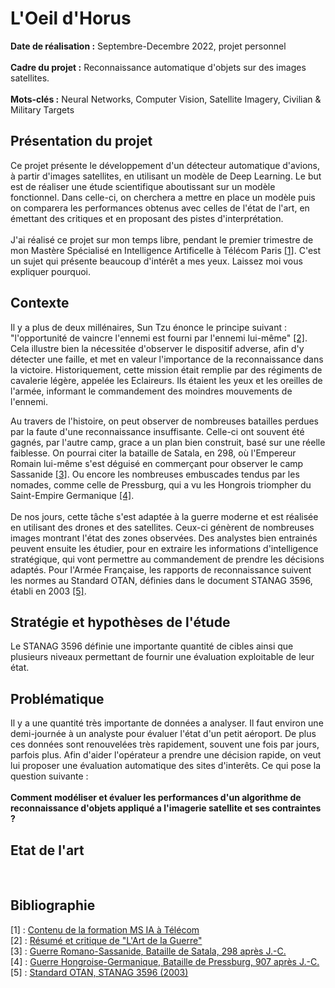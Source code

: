 # L'Oeil d'Horus

**Date de réalisation :** Septembre-Decembre 2022, projet personnel
<br> <br>
**Cadre du projet :** Reconnaissance automatique d'objets sur des images satellites.
<br> <br>
**Mots-clés :** Neural Networks, Computer Vision, Satellite Imagery, Civilian & Military Targets
<br>
## Présentation du projet
Ce projet présente le développement d'un détecteur automatique d'avions, à partir d'images satellites, en utilisant un modèle de Deep Learning.
Le but est de réaliser une étude scientifique aboutissant sur un modèle fonctionnel.
Dans celle-ci, on cherchera a mettre en place un modèle puis on comparera les performances obtenus avec celles de l'état de l'art, en émettant des critiques et en proposant des pistes d'interprétation.
<br><br>
J'ai réalisé ce projet sur mon temps libre, pendant le premier trimestre de mon Mastère Spécialisé en Intelligence Artificelle à Télécom Paris [[1]](#ref1).
C'est un sujet qui présente beaucoup d'intérêt a mes yeux. Laissez moi vous expliquer pourquoi. 
<br>
## Contexte
Il y a plus de deux millénaires, Sun Tzu énonce le principe suivant : "l'opportunité de vaincre l'ennemi est fourni par l'ennemi lui-même" [[2]](#ref2).
Cela illustre bien la nécessitée d'observer le dispositif adverse, afin d'y détecter une faille, et met en valeur l'importance de la reconnaissance dans la victoire.
Historiquement, cette mission était remplie par des régiments de cavalerie légère, appelée les Eclaireurs.
Ils étaient les yeux et les oreilles de l'armée, informant le commandement des moindres mouvements de l'ennemi.  

Au travers de l'histoire, on peut observer de nombreuses batailles perdues par la faute d'une reconnaissance insuffisante. Celle-ci ont souvent été gagnés, par l'autre camp, grace a un plan bien construit, basé sur une réelle faiblesse. On pourrai citer la bataille de Satala, en 298, où l'Empereur Romain lui-même s'est déguisé en commerçant pour observer le camp Sassanide [[3]](#ref3). Ou encore les nombreuses embuscades tendus par les nomades, comme celle de Pressburg, qui a vu les Hongrois triompher du Saint-Empire Germanique [[4]](#ref4).
<br>
<br>
De nos jours, cette tâche s'est adaptée à la guerre moderne et est réalisée en utilisant des drones et des satellites.
Ceux-ci génèrent de nombreuses images montrant l'état des zones observées. Des analystes bien entrainés peuvent ensuite les étudier, pour en extraire les informations d'intelligence stratégique, qui vont permettre au commandement de prendre les décisions adaptés. Pour l'Armée Française, les rapports de reconnaissance suivent les normes au Standard OTAN, définies dans le document STANAG 3596, établi en 2003 [[5]](#ref5).
<br>
## Stratégie et hypothèses de l'étude
Le STANAG 3596 définie une importante quantité de cibles ainsi que plusieurs niveaux permettant de fournir une évaluation exploitable de leur état. 
<br>
## Problématique
Il y a une quantité très importante de données a analyser. Il faut environ une demi-journée à un analyste pour évaluer l'état d'un petit aéroport. De plus ces données sont renouvelées très rapidement, souvent une fois par jours, parfois plus.
Afin d'aider l'opérateur a prendre une décision rapide, on veut lui proposer une évaluation automatique des sites d'interêts.
Ce qui pose la question suivante : 
<br> <br>
**Comment modéliser et évaluer les performances d'un algorithme de reconnaissance d'objets appliqué a l'imagerie satellite et ses contraintes ?**
<br>

## Etat de l'art 
<br>


## Bibliographie 

<a name="ref1">[1]</a> : [Contenu de la formation MS IA à Télécom](https://www.telecom-paris.fr/fr/masteres-specialises/formation-intelligence-artificielle)  
<a name="ref2">[2]</a> : [Résumé et critique de "L'Art de la Guerre"](https://www.getstoryshots.com/fr/books/the-art-of-war-summary/)  
<a name="ref3">[3]</a> : [Guerre Romano-Sassanide, Bataille de Satala, 298 après J.-C.](https://www.youtube.com/watch?v=T2571JUYAlI)  
<a name="ref4">[4]</a> : [Guerre Hongroise-Germanique, Bataille de Pressburg, 907 après J.-C.](https://www.youtube.com/watch?v=VHUSCs4Nacg)  
<a name="ref5">[5]</a> : [Standard OTAN, STANAG 3596 (2003)](https://infostore.saiglobal.com/en-us/standards/stanag-3596-2003-735625_saig_nato_nato_1786746/)

